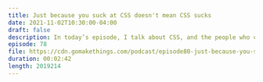 ```yaml
---
title: Just because you suck at CSS doesn't mean CSS sucks
date: 2021-11-02T10:30:00-04:00
draft: false
description: In today’s episode, I talk about CSS, and the people who complain about it on Twitter.
episode: 78
file: https://cdn.gomakethings.com/podcast/episode80-just-because-you-suck-at-css-doesnt-mean-css-sucks.mp3
duration: 00:02:42
length: 2019214
---
```


